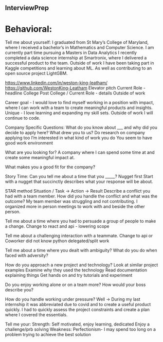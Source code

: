 ## InterviewPrep

# Behavioral:
Tell me about yourself:
I graduated from St Mary’s College of Maryland, where I received a bachelor’s in Mathematics and Computer Science. 
I am currently part time pursuing a Masters in Data Analytics
I recently completed a data science internship at Smartronix, where I delivered a successful product to the team.
Outside of work I have been taking part in Kaggle competitions and learning about ML. As well as contributing to an open source project LightGBM.

https://www.linkedin.com/in/weston-king-leatham/
https://github.com/WestonKing-Leatham
Elevator pitch
Current Role -headline
College
Post College / Current Role - details
Outside of work

Career goal - I would love to find myself working in a position with impact, where I can work  with a team to create meaningful products and insights.
Unique - I love learning and expanding my skill sets. Outside of work I will continue to code.

Company Specific Questions:
What do you know about ___ and why did you decide to apply here?  What drew you to us?
Do research on company applying too
I’m interested in what kind of work you do
You seem to have good work environment

What are you looking for?
A company where I can spend some time at and create some meaningful impact at.

What makes you a good fit for the company? 

Story Time: Can you tell me about a time that you _____? 
Nugget first
	Start with a nugget that succinctly describes what your response will be about.

STAR method
	Situation / Task -> Action -> Result
Describe a conflict you had with a team member. How did you handle the conflict and what was the outcome? 
My team member was struggling and not contributing. I organized more in person meetings to work with and beside the other person.

Tell me about a time where you had to persuade a group of people to make a change.
Change to react and api - lowering scope

Tell me about a challenging interaction with a teammate.
Change to api or Coworker did not know python delegated/split work

Tell me about a time where you dealt with ambiguity?
What do you do when faced with adversity?

How do you approach a new project and technology?
Look at similar project examples
Examine why they used the technology
Read documentation explaining things
Get hands on and try tutorials and experiment

Do you enjoy working alone or on a team more?
How would your boss describe you?

How do you handle working under pressure?
Well -> During my last internship it was abbreviated due to covid and to create a useful product quickly. I had to quickly assess the project constraints and create a plan where I covered the essentials.

Tell me your:
Strength:
	Self motivated, enjoy learning, dedicated
Enjoy a challenge/prb solving
Weakness:
	Perfectionism- I may spend too long on a problem trying to achieve the best solution
